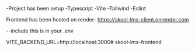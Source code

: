 -Project has been setup
-Typescript
-Vite
-Tailwind
-Eslint


Frontend has been hosted on render- https://skool-lms-client.onrender.com

--include this is in your .env


VITE_BACKEND_URL=http://localhost:3000# skool-lms-frontend
